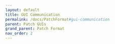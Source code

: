 ```yaml
---
layout: default
title: GUI Communication
permalink: /docs/PatchFormat#gui-communication
parent: Patch GUIs
grand_parent: Patch Format
nav_order: 2
---
```

